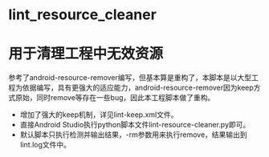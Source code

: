 # lint_resource_cleaner
# 用于清理工程中无效资源
参考了android-resource-remover编写，但基本算是重构了，本脚本是以大型工程为依据编写，具有更强大的适应能力，android-resource-remover因为keep方式原始，同时remove等存在一些bug，因此本工程脚本做了重构。

- 增加了强大的keep机制，详见lint-keep.xml文件。
- 直接Android Studio执行python脚本文件lint-resource-cleaner.py即可。
- 默认脚本只执行检测并输出结果，-rm参数用来执行remove，结果输出到lint.log文件中。


